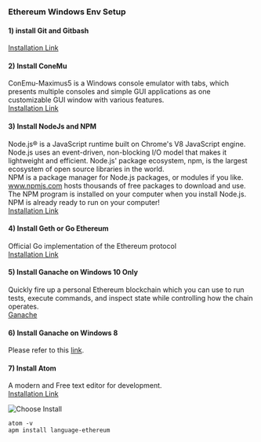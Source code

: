 ### Ethereum Windows Env Setup

#### 1) install Git and Gitbash
[Installation Link](https://gitforwindows.org/)

#### 2) Install ConeMu
ConEmu-Maximus5 is a Windows console emulator with tabs, which presents multiple consoles and simple GUI applications as one customizable GUI window with various features.
<br>
[Installation Link](https://conemu.github.io/)

#### 3) Install NodeJs and NPM
Node.js® is a JavaScript runtime built on Chrome's V8 JavaScript engine. Node.js uses an event-driven, non-blocking I/O model that makes it lightweight and efficient. Node.js' package ecosystem, npm, is the largest ecosystem of open source libraries in the world. 
<br>
NPM is a package manager for Node.js packages, or modules if you like. www.npmjs.com hosts thousands of free packages to download and use. The NPM program is installed on your computer when you install Node.js. NPM is already ready to run on your computer!
<br>
[Installation Link](https://nodejs.org/en/)

#### 4) Install Geth or Go Ethereum
Official Go implementation of the Ethereum protocol
<br>
[Installation Link](https://geth.ethereum.org/downloads/)

#### 5) Install Ganache on Windows 10 Only
Quickly fire up a personal Ethereum blockchain which you can use to run tests, execute commands, and inspect state while controlling how the chain operates. 
<br>
[Ganache](http://truffleframework.com/ganache/)

#### 6) Install Ganache on Windows 8
Please refer to this [link]().

#### 7) Install Atom
A modern and Free text editor for development.
<br>
[Installation Link](https://atom.io/)

![Choose Install](https://user-images.githubusercontent.com/35029364/37189998-4d362008-23ab-11e8-8faf-55dc67275fea.PNG)

```
atom -v
apm install language-ethereum
```

